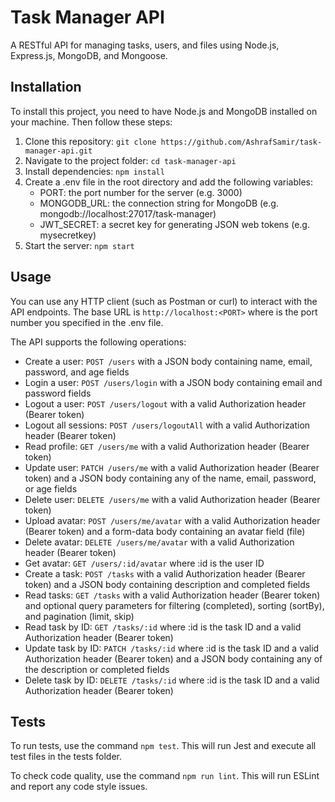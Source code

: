 # Task Manager API

A RESTful API for managing tasks, users, and files using Node.js, Express.js, MongoDB, and Mongoose.

## Installation

To install this project, you need to have Node.js and MongoDB installed on your machine. Then follow these steps:

1. Clone this repository: `git clone https://github.com/AshrafSamir/task-manager-api.git`
2. Navigate to the project folder: `cd task-manager-api`
3. Install dependencies: `npm install`
4. Create a .env file in the root directory and add the following variables:
    - PORT: the port number for the server (e.g. 3000)
    - MONGODB_URL: the connection string for MongoDB (e.g. mongodb://localhost:27017/task-manager)
    - JWT_SECRET: a secret key for generating JSON web tokens (e.g. mysecretkey)
5. Start the server: `npm start`

## Usage

You can use any HTTP client (such as Postman or curl) to interact with the API endpoints. The base URL is `http://localhost:<PORT>` where <PORT> is the port number you specified in the .env file.

The API supports the following operations:

- Create a user: `POST /users` with a JSON body containing name, email, password, and age fields
- Login a user: `POST /users/login` with a JSON body containing email and password fields
- Logout a user: `POST /users/logout` with a valid Authorization header (Bearer token)
- Logout all sessions: `POST /users/logoutAll` with a valid Authorization header (Bearer token)
- Read profile: `GET /users/me` with a valid Authorization header (Bearer token)
- Update user: `PATCH /users/me` with a valid Authorization header (Bearer token) and a JSON body containing any of the name, email, password, or age fields
- Delete user: `DELETE /users/me` with a valid Authorization header (Bearer token)
- Upload avatar: `POST /users/me/avatar` with a valid Authorization header (Bearer token) and a form-data body containing an avatar field (file)
- Delete avatar: `DELETE /users/me/avatar` with a valid Authorization header (Bearer token)
- Get avatar: `GET /users/:id/avatar` where :id is the user ID
- Create a task: `POST /tasks` with a valid Authorization header (Bearer token) and a JSON body containing description and completed fields
- Read tasks: `GET /tasks` with a valid Authorization header (Bearer token) and optional query parameters for filtering (completed), sorting (sortBy), and pagination (limit, skip)
- Read task by ID: `GET /tasks/:id` where :id is the task ID and a valid Authorization header (Bearer token)
- Update task by ID: `PATCH /tasks/:id` where :id is the task ID and a valid Authorization header (Bearer token) and a JSON body containing any of the description or completed fields
- Delete task by ID: `DELETE /tasks/:id` where :id is the task ID and a valid Authorization header (Bearer token)

## Tests

To run tests, use the command `npm test`. This will run Jest and execute all test files in the tests folder.

To check code quality, use the command `npm run lint`. This will run ESLint and report any code style issues.